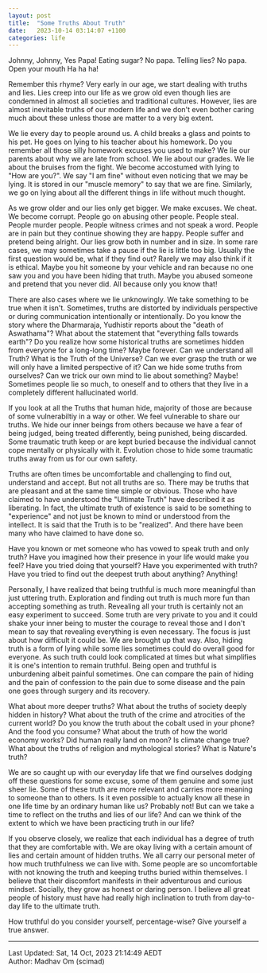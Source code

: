 ```yaml
---
layout: post
title:  "Some Truths About Truth"
date:   2023-10-14 03:14:07 +1100
categories: life
---
```

Johnny, Johnny,
Yes Papa!
Eating sugar?
No papa.
Telling lies?
No papa.
Open your mouth
Ha ha ha!

Remember this rhyme? Very early in our age, we start dealing with truths and lies. Lies creep into our life as we grow old even though lies are condemned in almost all societies and traditional cultures. However, lies are almost inevitable truths of our modern life and we don't even bother caring much about these unless those are matter to a very big extent.

We lie every day to people around us. A child breaks a glass and points to his pet. He goes on lying to his teacher about his homework. Do you remember all those silly homework excuses you used to make? We lie our parents about why we are late from school. We lie about our grades. We lie about the bruises from the fight. We become accostumed with lying to "How are you?". We say "I am fine" without even noticing that we may be lying. It is stored in our "muscle memory" to say that we are fine. Similarly, we go on lying about all the different things in life without much thought.

As we grow older and our lies only get bigger. We make excuses. We cheat. We become corrupt. People go on abusing other people. People steal. People murder people. People witness crimes and not speak a word. People are in pain but they continue showing they are happy. People suffer and pretend being alright. Our lies grow both in number and in size. In some rare cases, we may sometimes take a pause if the lie is little too big. Usually the first question would be, what if they find out? Rarely we may also think if it is ethical. Maybe you hit someone by your vehicle and ran because no one saw you and you have been hiding that truth. Maybe you abused someone and pretend that you never did. All because only you know that!

There are also cases where we lie unknowingly. We take something to be true when it isn't. Sometimes, truths are distorted by individuals perspective or during communication intentionally or intentionally. Do you know the story where the Dharmaraja, Yudhistir reports about the "death of Aswathama"? What about the statement that "everything falls towards earth"? Do you realize how some historical truths are sometimes hidden from everyone for a long-long time? Maybe forever. Can we understand all Truth? What is the Truth of the Universe? Can we ever grasp the truth or we will only have a limited perspective of it? Can we hide some truths from ourselves? Can we trick our own mind to lie about something? Maybe! Sometimes people lie so much, to oneself and to others that they live in a completely different hallucinated world.

If you look at all the Truths that human hide, majority of those are because of some vulnerabiltiy in a way or other. We feel vulnerable to share our truths. We hide our inner beings from others because we have a fear of being judged, being treated differently, being punished, being discarded. Some traumatic truth keep or are kept buried because the individual cannot cope mentally or physically with it. Evolution chose to hide some traumatic truths away from us for our own safety.

Truths are often times be uncomfortable and challenging to find out, understand and accept. But not all truths are so. There may be truths that are pleasant and at the same time simple or obvious. Those who have claimed to have understood the "Ultimate Truth" have described it as liberating. In fact, the ultimate truth of existence is said to be something to "experience" and not just be known to mind or understood from the intellect. It is said that the Truth is to be "realized". And there have been many who have claimed to have done so.

Have you known or met someone who has vowed to speak truth and only truth? Have you imagined how their presence in your life would make you feel? Have you tried doing that yourself? Have you experimented with truth? Have you tried to find out the deepest truth about anything? Anything!

Personally, I have realized that being truthful is much more meaningful than just uttering truth. Exploration and finding out truth  is much more fun than accepting something as truth. Revealing all your truth is certainly not an easy experiment to succeed. Some truth are very private to you and it could shake your inner being to muster the courage to reveal those and I don't mean to say that revealing everything is even necessary. The focus is just about how difficult it could be. We are brought up that way. Also, hiding truth is a form of lying while some lies sometimes could do overall good for everyone. As such truth could look complicated at times but what simplifies it is one's intention to remain truthful. Being open and truthful is unburdening albeit painful sometimes. One can compare the pain of hiding and the pain of confession to the pain due to some disease and the pain one goes through surgery and its recovery.

What about more deeper truths? What about the truths of society deeply hidden in history? What about the truth of the crime and atrocities of the current world? Do you know the truth about the cobalt used in your phone? And the food you consume? What about the truth of how the world economy works? Did human really land on moon? Is climate change true? What about the truths of religion and mythological stories? What is Nature's truth? 

We are so caught up with our everyday life that we find ourselves dodging off these questions for some excuse, some of them genuine and some just sheer lie. Some of these truth are more relevant and carries more meaning to someone than to others. Is it even possible to actually know all these in one life time by an ordinary human like us? Probably not! But can we take a time to reflect on the truths and lies of our life? And can we think of the extent to which we have been practicing truth in our life?

If you observe closely, we realize that each individual has a degree of truth that they are comfortable with. We are okay living with a certain amount of lies and certain amount of hidden truths. We all carry our personal meter of how much truthfulness we can live with. Some people are so uncomfortable with not knowing the truth and keeping truths buried within themselves. I believe that their discomfort manifests in their adventurous and curious mindset. Socially, they grow as honest or daring person. I believe all great people of history must have had really high inclination to truth from day-to-day life to the ultimate truth.

How truthful do you consider yourself, percentage-wise? Give yourself a true answer.

----------
Last Updated: Sat, 14 Oct, 2023 21:14:49 AEDT  
Author: Madhav Om (scimad)
